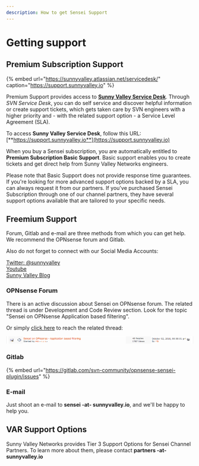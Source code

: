 ```yaml
---
description: How to get Sensei Support
---
```


# Getting support

## Premium Subscription Support

{% embed url="https://sunnyvalley.atlassian.net/servicedesk/" caption="https://support.sunnyvalley.io" %}

Premium Support provides access to [**Sunny Valley Service Desk**](https://sunnyvalley.atlassian.net/servicedesk/).  Through _SVN Service Desk_, you can do self service and discover helpful information or create support tickets, which gets taken care by SVN engineers with a higher priority and - with the related support option - a Service Level Agreement \(SLA\). 

To access **Sunny Valley Service Desk**, follow this URL: [**https://support.sunnyvalley.io**](https://support.sunnyvalley.io) 

When you buy a Sensei subscription, you are automatically entitled to **Premium Subscription Basic Support**.  Basic support enables you to create tickets and get direct help from Sunny Valley Networks engineers. 

Please note that Basic Support does not provide response time guarantees. If you're looking for more advanced support options backed by a SLA, you can always request it from our partners. If you've purchased Sensei Subscription through one of our channel partners, they have several support options available that are tailored to your specific needs.  



## Freemium  Support 

Forum, Gitlab and e-mail are three methods from which you can get help. We recommend the OPNsense forum and Gitlab. 

Also do not forget to connect with our Social Media Accounts:

[Twitter: @sunnyvalley](https://twitter.com/sunnyvalley)  
[Youtube](https://www.youtube.com/channel/UCBmMJAnuUW5qxAN23kLPuPA)   
[Sunny Valley Blog](https://sunnyvalley.io/blog/)

### OPNsense Forum

There is an active discussion about Sensei on OPNsense forum. The related thread is under Development and Code Review section. Look for the topic "Sensei on OPNsense Application based filtering". 

Or simply [click here](https://forum.opnsense.org/index.php?topic=9521.30) to reach the related thread:

![Sensei on OPNsense Forum](../.gitbook/assets/1.png)

### Gitlab

{% embed url="https://gitlab.com/svn-community/opnsense-sensei-plugin/issues" %}

### E-mail

Just shoot an e-mail to **sensei -at- sunnyvalley.io**, and we'll be happy to help you.  



## VAR Support Options

Sunny Valley Networks provides Tier 3 Support Options for Sensei Channel Partners. To learn more about them, please contact **partners -at- sunnyvalley.io** 

